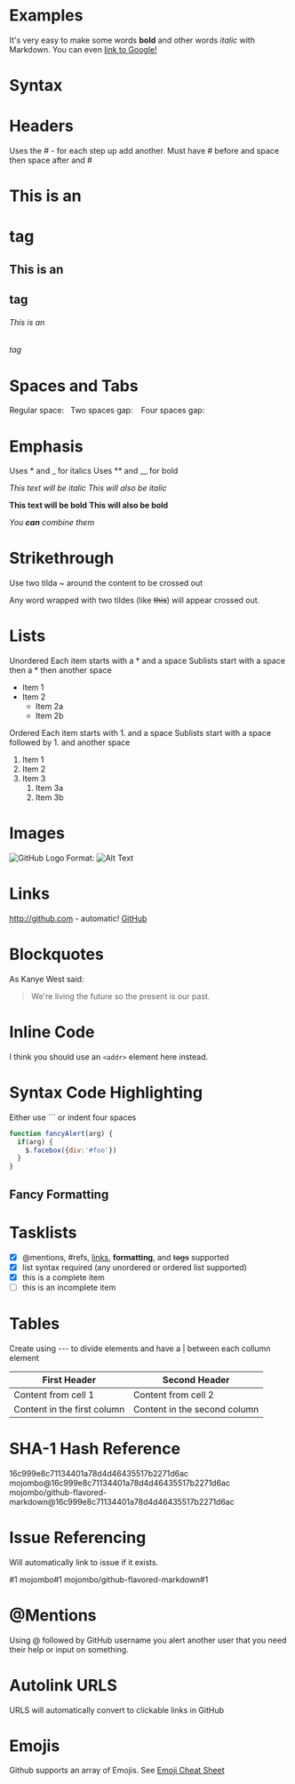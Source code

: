 # Examples #

It's very easy to make some words **bold** and other words *italic* with Markdown. 
You can even [link to Google!](http://google.com)


# Syntax #

# Headers #
Uses the # - for each step up add another.
Must have # before and space then space after and #

# This is an <h1> tag
## This is an <h2> tag
###### This is an <h6> tag

# Spaces and Tabs #
Regular space: &nbsp;
Two spaces gap: &ensp;
Four spaces gap: &emsp;

# Emphasis #
Uses * and _ for italics
Uses ** and __ for bold

*This text will be italic*
_This will also be italic_

**This text will be bold**
__This will also be bold__

_You **can** combine them_

# Strikethrough #
Use two tilda ~ around the content to be crossed out

Any word wrapped with two tildes (like ~~this~~) will appear crossed out.

# Lists #

Unordered
Each item starts with a * and a space
Sublists start with a space then a * then another space

* Item 1
* Item 2
  * Item 2a
  * Item 2b
  
Ordered 
Each item starts with 1. and a space
Sublists start with a space followed by 1. and another space

1. Item 1
1. Item 2
1. Item 3
   1. Item 3a
   1. Item 3b
   
# Images #
![GitHub Logo](/images/logo.png)
Format: ![Alt Text](url)

# Links #
http://github.com - automatic!
[GitHub](http://github.com)

# Blockquotes #
As Kanye West said:

> We're living the future so
> the present is our past.

# Inline Code #
I think you should use an
`<addr>` element here instead.

# Syntax Code Highlighting #
Either use ``` or indent four spaces

```javascript
function fancyAlert(arg) {
  if(arg) {
    $.facebox({div:'#foo'})
  }
}
```

## Fancy Formatting ##

# Tasklists #
- [x] @mentions, #refs, [links](), **formatting**, and <del>tags</del> supported
- [x] list syntax required (any unordered or ordered list supported)
- [x] this is a complete item
- [ ] this is an incomplete item

# Tables #
Create using --- to divide elements and have a | between each collumn element

First Header | Second Header
------------ | -------------
Content from cell 1 | Content from cell 2
Content in the first column | Content in the second column

# SHA-1 Hash Reference #
16c999e8c71134401a78d4d46435517b2271d6ac
mojombo@16c999e8c71134401a78d4d46435517b2271d6ac
mojombo/github-flavored-markdown@16c999e8c71134401a78d4d46435517b2271d6ac

# Issue Referencing #
Will automatically link to issue if it exists.

#1
mojombo#1
mojombo/github-flavored-markdown#1

# @Mentions #
Using @ followed by GitHub username you alert another user that you need their help or input on something.

# Autolink URLS #
URLS will automatically convert to clickable links in GitHub

# Emojis #
Github supports an array of Emojis. See [Emoji Cheat Sheet](https://github.com/ikatyang/emoji-cheat-sheet/blob/master/README.md)

